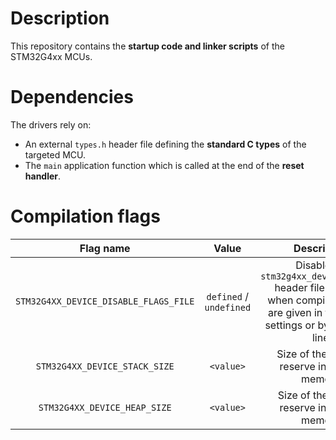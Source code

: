 # Description

This repository contains the **startup code and linker scripts** of the STM32G4xx MCUs.

# Dependencies

The drivers rely on:

* An external `types.h` header file defining the **standard C types** of the targeted MCU.
* The `main` application function which is called at the end of the **reset handler**.

# Compilation flags

| **Flag name** | **Value** | **Description** |
|:---:|:---:|:---:|
| `STM32G4XX_DEVICE_DISABLE_FLAGS_FILE` | `defined` / `undefined` | Disable the `stm32g4xx_device_flags.h` header file inclusion when compilation flags are given in the project settings or by command line. |
| `STM32G4XX_DEVICE_STACK_SIZE` | `<value>` | Size of the stack to reserve in SRAM2 memory. |
| `STM32G4XX_DEVICE_HEAP_SIZE` | `<value>` | Size of the heap to reserve in SRAM2 memory. |


